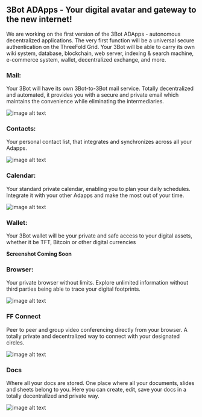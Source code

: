 ## 3Bot ADApps - Your digital avatar and gateway to the new internet!

We are working on the first version of the 3Bot ADApps - autonomous decentralized applications. The very first function will be a universal secure authentication on the ThreeFold Grid. Your 3Bot will be able to carry its own wiki system, database, blockchain, web server, indexing & search machine, e-commerce system, wallet, decentralized exchange, and more. 

### Mail:

Your 3Bot will have its own 3Bot-to-3Bot mail service. Totally decentralized and automated, it provides you with a secure and private email which maintains the convenience while eliminating the intermediaries. 

![image alt text](3bot_mail.png)

### Contacts: 

Your personal contact list, that integrates and synchronizes across all your Adapps. 

![image alt text](3bot_contacts.jpg)

### Calendar:

Your standard private calendar, enabling you to plan your daily schedules. Integrate it with your other Adapps and make the most out of your time. 

![image alt text](3bot_calendar.jpg)

### Wallet:

Your 3Bot wallet will be your private and safe access to your digital assets, whether it be TFT, Bitcoin or other digital currencies 

**Screenshot Coming Soon**

### Browser: 

Your private browser without limits. Explore unlimited information without third parties being able to trace your digital footprints. 

![image alt text](3bot_browser.png)

### FF Connect 

Peer to peer and group video conferencing directly from your browser. A totally private and decentralized way to connect with your designated circles. 

![image alt text](3bot_freeflowconnect.jpg)

### Docs 

Where all your docs are stored. One place where all your documents, slides and sheets belong to you. Here you can create, edit, save your docs in a totally decentralized and private way. 

![image alt text](3bot_docs.jpg)
